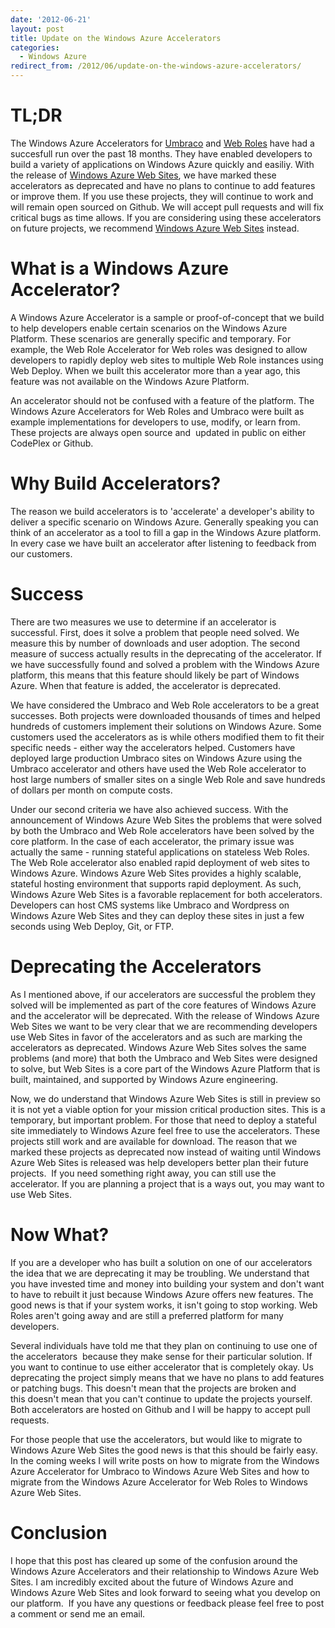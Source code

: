 ```yaml
---
date: '2012-06-21'
layout: post
title: Update on the Windows Azure Accelerators
categories:
  - Windows Azure
redirect_from: /2012/06/update-on-the-windows-azure-accelerators/
---
```


# TL;DR
The Windows Azure Accelerators for [Umbraco](https://github.com/microsoft-dpe/wa-accelerator-umbraco) and [Web Roles](https://github.com/microsoft-dpe/wa-accelerator-webroles) have had a succesfull run over the past 18 months. They have enabled developers to build a variety of applications on Windows Azure quickly and easiliy. With the release of [Windows Azure Web Sites](https://www.windowsazure.com/en-us/home/scenarios/web-sites/), we have marked these accelerators as deprecated and have no plans to continue to add features or improve them. If you use these projects, they will continue to work and will remain open sourced on Github. We will accept pull requests and will fix critical bugs as time allows. If you are considering using these accelerators on future projects, we recommend [Windows Azure Web Sites](https://www.windowsazure.com/en-us/home/scenarios/web-sites/) instead.

# What is a Windows Azure Accelerator?
A Windows Azure Accelerator is a sample or proof-of-concept that we build to help developers enable certain scenarios on the Windows Azure Platform. These scenarios are generally specific and temporary. For example, the Web Role Accelerator for Web roles was designed to allow developers to rapidly deploy web sites to multiple Web Role instances using Web Deploy. When we built this accelerator more than a year ago, this feature was not available on the Windows Azure Platform.

An accelerator should not be confused with a feature of the platform. The Windows Azure Accelerators for Web Roles and Umbraco were built as example implementations for developers to use, modify, or learn from. These projects are always open source and  updated in public on either CodePlex or Github.

# Why Build Accelerators?
The reason we build accelerators is to 'accelerate' a developer's ability to deliver a specific scenario on Windows Azure. Generally speaking you can think of an accelerator as a tool to fill a gap in the Windows Azure platform. In every case we have built an accelerator after listening to feedback from our customers.

# Success
There are two measures we use to determine if an accelerator is successful. First, does it solve a problem that people need solved. We measure this by number of downloads and user adoption. The second measure of success actually results in the deprecating of the accelerator. If we have successfully found and solved a problem with the Windows Azure platform, this means that this feature should likely be part of Windows Azure. When that feature is added, the accelerator is deprecated.

We have considered the Umbraco and Web Role accelerators to be a great successes. Both projects were downloaded thousands of times and helped hundreds of customers implement their solutions on Windows Azure. Some customers used the accelerators as is while others modified them to fit their specific needs - either way the accelerators helped. Customers have deployed large production Umbraco sites on Windows Azure using the Umbraco accelerator and others have used the Web Role accelerator to host large numbers of smaller sites on a single Web Role and save hundreds of dollars per month on compute costs.

Under our second criteria we have also achieved success. With the announcement of Windows Azure Web Sites the problems that were solved by both the Umbraco and Web Role accelerators have been solved by the core platform. In the case of each accelerator, the primary issue was actually the same - running stateful applications on stateless Web Roles. The Web Role accelerator also enabled rapid deployment of web sites to Windows Azure. Windows Azure Web Sites provides a highly scalable, stateful hosting environment that supports rapid deployment. As such, Windows Azure Web Sites is a favorable replacement for both accelerators. Developers can host CMS systems like Umbraco and Wordpress on Windows Azure Web Sites and they can deploy these sites in just a few seconds using Web Deploy, Git, or FTP.

# Deprecating the Accelerators
As I mentioned above, if our accelerators are successful the problem they solved will be implemented as part of the core features of Windows Azure and the accelerator will be deprecated. With the release of Windows Azure Web Sites we want to be very clear that we are recommending developers use Web Sites in favor of the accelerators and as such are marking the accelerators as deprecated. Windows Azure Web Sites solves the same problems (and more) that both the Umbraco and Web Sites were designed to solve, but Web Sites is a core part of the Windows Azure Platform that is built, maintained, and supported by Windows Azure engineering.

Now, we do understand that Windows Azure Web Sites is still in preview so it is not yet a viable option for your mission critical production sites. This is a temporary, but important problem. For those that need to deploy a stateful site immediately to Windows Azure feel free to use the accelerators. These projects still work and are available for download. The reason that we marked these projects as deprecated now instead of waiting until Windows Azure Web Sites is released was help developers better plan their future projects.  If you need something right away, you can still use the accelerator. If you are planning a project that is a ways out, you may want to use Web Sites.

# Now What?
If you are a developer who has built a solution on one of our accelerators the idea that we are deprecating it may be troubling. We understand that you have invested time and money into building your system and don't want to have to rebuilt it just because Windows Azure offers new features. The good news is that if your system works, it isn't going to stop working. Web Roles aren't going away and are still a preferred platform for many developers.

Several individuals have told me that they plan on continuing to use one of the accelerators  because they make sense for their particular solution. If you want to continue to use either accelerator that is completely okay. Us deprecating the project simply means that we have no plans to add features or patching bugs. This doesn't mean that the projects are broken and this doesn't mean that you can't continue to update the projects yourself. Both accelerators are hosted on Github and I will be happy to accept pull requests.

For those people that use the accelerators, but would like to migrate to Windows Azure Web Sites the good news is that this should be fairly easy. In the coming weeks I will write posts on how to migrate from the Windows Azure Accelerator for Umbraco to Windows Azure Web Sites and how to migrate from the Windows Azure Accelerator for Web Roles to Windows Azure Web Sites.

# Conclusion
I hope that this post has cleared up some of the confusion around the Windows Azure Accelerators and their relationship to Windows Azure Web Sites. I am incredibly excited about the future of Windows Azure and Windows Azure Web Sites and look forward to seeing what you develop on our platform.  If you have any questions or feedback please feel free to post a comment or send me an email.

